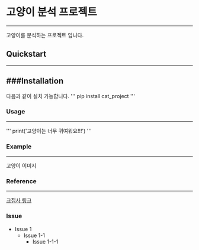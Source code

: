 # 고양이 분석 프로젝트
--------
고양이를 분석하는 프로젝트 입니다.
## Quickstart
---------
###Installation
----------
다음과 같이 설치 가능합니다.
'''
pip install cat_project
'''
### Usage
-----------
'''
print('고양이는 너무 귀여워요!!!')
'''
### Example
-----------
고양이 이미지
### Reference
-----------
[크집사 링크](https://www.youtube.com/channel/UCkuA_gDjISfGgbdp02BUwyQ)
### Issue
* Issue 1
  * Issue 1-1
    * Issue 1-1-1

